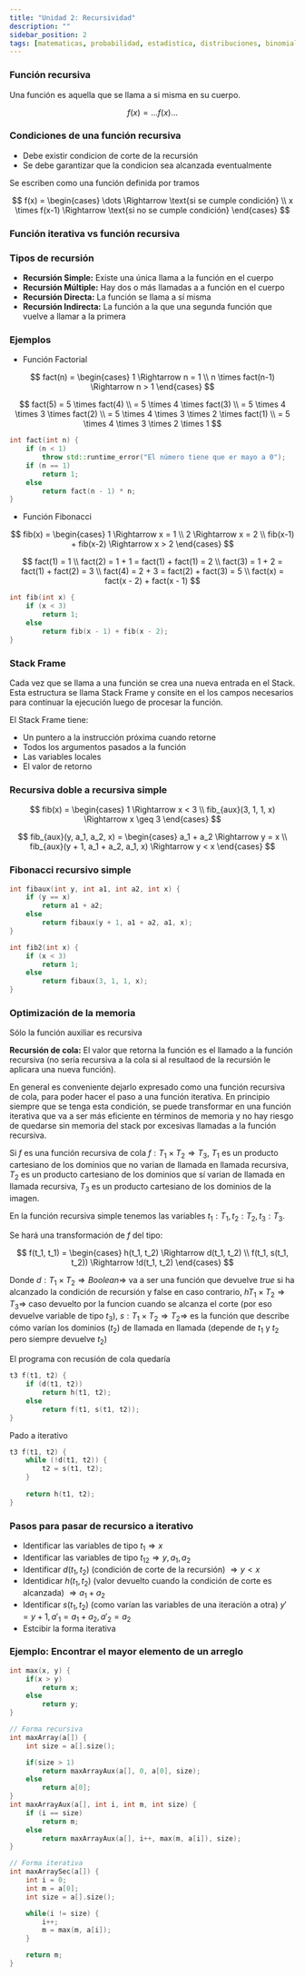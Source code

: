 ```yaml
---
title: "Unidad 2: Recursividad"
description: ""
sidebar_position: 2
tags: [matematicas, probabilidad, estadistica, distribuciones, binomial, poisson]
---
```


### Función recursiva

Una función es aquella que se llama a si misma en su cuerpo.

$$
f(x) = \dots f(x) \dots
$$

### Condiciones de una función recursiva

- Debe existir condicion de corte de la recursión
- Se debe garantizar que la condicion sea alcanzada eventualmente

Se escriben como una función definida por tramos

$$
f(x) = \begin{cases} \dots \Rightarrow \text{si se cumple condición} \\
x \times f(x-1) \Rightarrow \text{si no se cumple condición} \end{cases}
$$

### Función iterativa vs función recursiva

### Tipos de recursión

- **Recursión Simple:** Existe una única llama a la función en el cuerpo
- **Recursión Múltiple:** Hay dos o más llamadas a a función en el cuerpo
- **Recursión Directa:** La función se llama a sí misma
- **Recursión Indirecta:** La función a la que una segunda función que vuelve a llamar a la primera

### Ejemplos

- Función Factorial

$$
fact(n) = \begin{cases} 1 \Rightarrow n = 1 \\
n \times fact(n-1) \Rightarrow n > 1 \end{cases}
$$

$$
fact(5) = 5 \times fact(4) \\
= 5 \times 4 \times fact(3) \\
= 5 \times 4 \times 3 \times fact(2) \\
= 5 \times 4 \times 3 \times 2 \times fact(1) \\
= 5 \times 4 \times 3 \times 2 \times 1
$$

```cpp
int fact(int n) {
    if (n < 1) 
        throw std::runtime_error("El número tiene que er mayo a 0");
    if (n == 1)
        return 1;
    else
        return fact(n - 1) * n;
}
```

- Función Fibonacci

$$
fib(x) = \begin{cases} 1 \Rightarrow x = 1 \\
2 \Rightarrow x = 2 \\
fib(x-1) + fib(x-2) \Rightarrow x > 2 \end{cases}
$$

$$
fact(1) = 1 \\
fact(2) = 1 + 1 = fact(1) + fact(1) = 2 \\
fact(3) = 1 + 2 = fact(1) + fact(2) = 3 \\
fact(4) = 2 + 3 = fact(2) + fact(3) = 5 \\
fact(x) = fact(x - 2) + fact(x - 1)
$$

```cpp
int fib(int x) {
    if (x < 3) 
        return 1;
    else
        return fib(x - 1) + fib(x - 2);
}
```

### Stack Frame

Cada vez que se llama a una función se crea una nueva entrada en el Stack. Esta estructura se llama Stack Frame y consite en el los campos necesarios para continuar la ejecución luego de procesar la función.

El Stack Frame tiene:

- Un puntero a la instrucción próxima cuando retorne
- Todos los argumentos pasados a la función
- Las variables locales
- El valor de retorno

### Recursiva doble a recursiva simple

$$
fib(x) = \begin{cases} 1 \Rightarrow x < 3 \\
fib_{aux}(3, 1, 1, x) \Rightarrow x \geq 3 \end{cases}
$$

$$
fib_{aux}(y, a_1, a_2, x) = \begin{cases} a_1 + a_2 \Rightarrow y = x \\
fib_{aux}(y + 1, a_1 + a_2, a_1, x) \Rightarrow y < x \end{cases}
$$

### Fibonacci recursivo simple

```cpp
int fibaux(int y, int a1, int a2, int x) {
    if (y == x) 
        return a1 + a2;
    else
        return fibaux(y + 1, a1 + a2, a1, x);
}

int fib2(int x) {
    if (x < 3) 
        return 1;
    else
        return fibaux(3, 1, 1, x);
}
```

### Optimización de la memoria

Sólo la función auxiliar es recursiva

**Recursión de cola:** El valor que retorna la función es el llamado a la función recursiva (no sería recursiva a la cola si al resultaod de la recursión le aplicara una nueva función).

En general es conveniente dejarlo expresado como una función recursiva de cola, para poder hacer el paso a una función iterativa. En principio siempre que se tenga esta condición, se puede transformar en una función iterativa que va a ser más eficiente en términos de memoria y no hay riesgo de quedarse sin memoria del stack por excesivas llamadas a la función recursiva.

Si $f$ es una función recursiva de cola $f : T_1 \times T_2 \Rightarrow T_3$, $T_1$ es un producto cartesiano de los dominios que no varian de llamada en llamada recursiva, $T_2$ es un producto cartesiano de los dominios que sí varian de llamada en llamada recursiva, $T_3$ es un producto cartesiano de los dominios de la imagen.

En la función recursiva simple tenemos las variables $t_1: T_1, t_2: T_2, t_3: T_3$.

Se hará una transformación de $f$ del tipo:

$$
f(t_1, t_1) = \begin{cases} h(t_1, t_2) \Rightarrow d(t_1, t_2) \\
f(t_1, s(t_1, t_2)) \Rightarrow !d(t_1, t_2) \end{cases}
$$

Donde $d: T_1 \times T_2 \Rightarrow Boolean \Rightarrow$ va a ser una función que devuelve $true$ si ha alcanzado la condición de recursión y false en caso contrario, $h T_1 \times T_2 \Rightarrow T_3 \Rightarrow$ caso devuelto por la funcion cuando se alcanza el corte (por eso devuelve variable de tipo $t_3$), $s: T_1 \times T_2 \Rightarrow T_2 \Rightarrow$ es la función que describe cómo varían los dominios ($t_2$) de llamada en llamada (depende de $t_1$ y $t_2$ pero siempre devuelve $t_2$)

El programa con recusión de cola quedaría

```cpp
t3 f(t1, t2) {
    if (d(t1, t2)) 
        return h(t1, t2);
    else 
        return f(t1, s(t1, t2));
}
```

Pado a iterativo

```cpp
t3 f(t1, t2) {
    while (!d(t1, t2)) {
        t2 = s(t1, t2);
    }
    
    return h(t1, t2);
}
```

### Pasos para pasar de recursico a iterativo

- Identificar las variables de tipo $t_1 \Rightarrow x$
- Identificar las variables de tipo $t_12\Rightarrow y, a_1, a_2$
- Identificar $d(t_1, t_2)$ (condición de corte de la recursión) $\Rightarrow y < x$
- Identidicar $h(t_1, t_2)$ (valor devuelto cuando la condición de corte es alcanzada) $\Rightarrow a_1 + a_2$
- Identificar $s(t_1, t_2)$ (como varían las variables de una iteracíón a otra) $y\prime = y + 1, {a\prime}_1 = a_1 + a_2, {a\prime}_2 = a_2$
- Estcibir la forma iterativa

### Ejemplo: Encontrar el mayor elemento de un arreglo

```cpp
int max(x, y) {
    if(x > y) 
        return x;
    else
        return y;
}

// Forma recursiva
int maxArray(a[]) {
    int size = a[].size();

    if(size > 1)
        return maxArrayAux(a[], 0, a[0], size);
    else
        return a[0];
}
int maxArrayAux(a[], int i, int m, int size) {
    if (i == size)
        return m;
    else
        return maxArrayAux(a[], i++, max(m, a[i]), size);
}

// Forma iterativa
int maxArraySec(a[]) {
    int i = 0;
    int m = a[0];
    int size = a[].size();

    while(i != size) {
        i++;
        m = max(m, a[i]);
    }

    return m;
}
```
